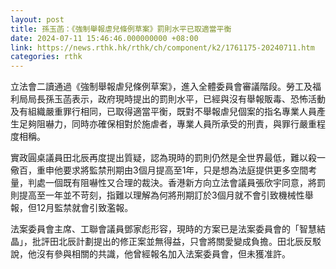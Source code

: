 ```yaml
---
layout: post
title: 孫玉菡：《強制舉報虐兒條例草案》罰則水平已取適當平衡
date: 2024-07-11 15:46:46.000000000 +08:00
link: https://news.rthk.hk/rthk/ch/component/k2/1761175-20240711.htm
categories: rthk
---
```


立法會二讀通過《強制舉報虐兒條例草案》，進入全體委員會審議階段。勞工及福利局局長孫玉菡表示，政府現時提出的罰則水平，已經與沒有舉報販毒、恐怖活動及有組織嚴重罪行相同，已取得適當平衡，既對不舉報虐兒個案的指名專業人員產生足夠阻嚇力，同時亦確保相對於施虐者，專業人員所承受的刑責，與罪行嚴重程度相稱。

實政圓桌議員田北辰再度提出質疑，認為現時的罰則仍然是全世界最低，難以殺一儆百，重申他要求將監禁刑期由3個月提高至1年，只是想為法庭提供更多空間考量，判處一個既有阻嚇性又合理的裁決。香港新方向立法會議員張欣宇同意，將罰則提高至一年並不苛刻，指難以理解為何將刑期訂於3個月就不會引致機械性舉報，但12月監禁就會引致濫報。

法案委員會主席、工聯會議員鄧家彪形容，現時的方案已是法案委員會的「智慧結晶」，批評田北辰計劃提出的修正案並無得益，只會將關愛變成負擔。田北辰反駁說，他沒有參與相關的共識，他曾經報名加入法案委員會，但未獲准許。
